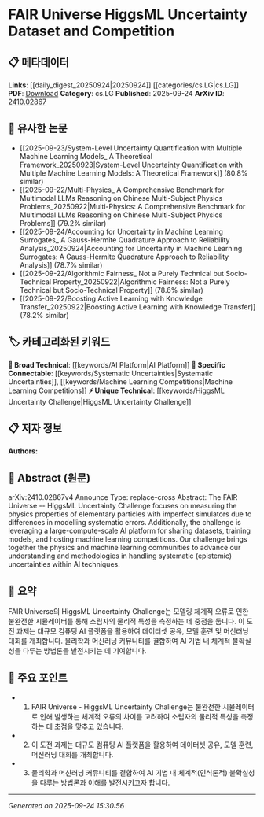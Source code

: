 <!-- KEYWORD_LINKING_METADATA:
{
  "processed_timestamp": "2025-09-24T15:30:56.991607",
  "vocabulary_version": "1.0",
  "selected_keywords": [
    "HiggsML Uncertainty Challenge",
    "Systematic Uncertainties",
    "AI Platform",
    "Machine Learning Competitions"
  ],
  "rejected_keywords": [],
  "similarity_scores": {
    "HiggsML Uncertainty Challenge": 0.8,
    "Systematic Uncertainties": 0.78,
    "AI Platform": 0.7,
    "Machine Learning Competitions": 0.82
  },
  "extraction_method": "AI_prompt_based",
  "budget_applied": true,
  "candidates_json": {
    "candidates": [
      {
        "surface": "HiggsML Uncertainty Challenge",
        "canonical": "HiggsML Uncertainty Challenge",
        "aliases": [
          "HiggsML Challenge"
        ],
        "category": "unique_technical",
        "rationale": "This challenge is a unique event that bridges physics and AI, offering a specific context for linking related research.",
        "novelty_score": 0.85,
        "connectivity_score": 0.65,
        "specificity_score": 0.9,
        "link_intent_score": 0.8
      },
      {
        "surface": "Systematic Uncertainties",
        "canonical": "Systematic Uncertainties",
        "aliases": [
          "Epistemic Uncertainties"
        ],
        "category": "specific_connectable",
        "rationale": "Understanding and managing systematic uncertainties is crucial for improving AI models, making it a strong linkable concept.",
        "novelty_score": 0.7,
        "connectivity_score": 0.75,
        "specificity_score": 0.85,
        "link_intent_score": 0.78
      },
      {
        "surface": "AI Platform",
        "canonical": "AI Platform",
        "aliases": [
          "Artificial Intelligence Platform"
        ],
        "category": "broad_technical",
        "rationale": "AI platforms are central to hosting and scaling machine learning competitions, providing a broad technical context.",
        "novelty_score": 0.45,
        "connectivity_score": 0.8,
        "specificity_score": 0.6,
        "link_intent_score": 0.7
      },
      {
        "surface": "Machine Learning Competitions",
        "canonical": "Machine Learning Competitions",
        "aliases": [
          "ML Competitions"
        ],
        "category": "specific_connectable",
        "rationale": "Competitions are a key method for advancing machine learning techniques and fostering community engagement.",
        "novelty_score": 0.6,
        "connectivity_score": 0.85,
        "specificity_score": 0.75,
        "link_intent_score": 0.82
      }
    ],
    "ban_list_suggestions": [
      "FAIR Universe",
      "Large-compute-scale"
    ]
  },
  "decisions": [
    {
      "candidate_surface": "HiggsML Uncertainty Challenge",
      "resolved_canonical": "HiggsML Uncertainty Challenge",
      "decision": "linked",
      "scores": {
        "novelty": 0.85,
        "connectivity": 0.65,
        "specificity": 0.9,
        "link_intent": 0.8
      }
    },
    {
      "candidate_surface": "Systematic Uncertainties",
      "resolved_canonical": "Systematic Uncertainties",
      "decision": "linked",
      "scores": {
        "novelty": 0.7,
        "connectivity": 0.75,
        "specificity": 0.85,
        "link_intent": 0.78
      }
    },
    {
      "candidate_surface": "AI Platform",
      "resolved_canonical": "AI Platform",
      "decision": "linked",
      "scores": {
        "novelty": 0.45,
        "connectivity": 0.8,
        "specificity": 0.6,
        "link_intent": 0.7
      }
    },
    {
      "candidate_surface": "Machine Learning Competitions",
      "resolved_canonical": "Machine Learning Competitions",
      "decision": "linked",
      "scores": {
        "novelty": 0.6,
        "connectivity": 0.85,
        "specificity": 0.75,
        "link_intent": 0.82
      }
    }
  ]
}
-->

# FAIR Universe HiggsML Uncertainty Dataset and Competition

## 📋 메타데이터

**Links**: [[daily_digest_20250924|20250924]] [[categories/cs.LG|cs.LG]]
**PDF**: [Download](https://arxiv.org/pdf/2410.02867.pdf)
**Category**: cs.LG
**Published**: 2025-09-24
**ArXiv ID**: [2410.02867](https://arxiv.org/abs/2410.02867)

## 🔗 유사한 논문
- [[2025-09-23/System-Level Uncertainty Quantification with Multiple Machine Learning Models_ A Theoretical Framework_20250923|System-Level Uncertainty Quantification with Multiple Machine Learning Models: A Theoretical Framework]] (80.8% similar)
- [[2025-09-22/Multi-Physics_ A Comprehensive Benchmark for Multimodal LLMs Reasoning on Chinese Multi-Subject Physics Problems_20250922|Multi-Physics: A Comprehensive Benchmark for Multimodal LLMs Reasoning on Chinese Multi-Subject Physics Problems]] (79.2% similar)
- [[2025-09-24/Accounting for Uncertainty in Machine Learning Surrogates_ A Gauss-Hermite Quadrature Approach to Reliability Analysis_20250924|Accounting for Uncertainty in Machine Learning Surrogates: A Gauss-Hermite Quadrature Approach to Reliability Analysis]] (78.7% similar)
- [[2025-09-22/Algorithmic Fairness_ Not a Purely Technical but Socio-Technical Property_20250922|Algorithmic Fairness: Not a Purely Technical but Socio-Technical Property]] (78.6% similar)
- [[2025-09-22/Boosting Active Learning with Knowledge Transfer_20250922|Boosting Active Learning with Knowledge Transfer]] (78.2% similar)

## 🏷️ 카테고리화된 키워드
**🧠 Broad Technical**: [[keywords/AI Platform|AI Platform]]
**🔗 Specific Connectable**: [[keywords/Systematic Uncertainties|Systematic Uncertainties]], [[keywords/Machine Learning Competitions|Machine Learning Competitions]]
**⚡ Unique Technical**: [[keywords/HiggsML Uncertainty Challenge|HiggsML Uncertainty Challenge]]

## 📋 저자 정보

**Authors:** 

## 📄 Abstract (원문)

arXiv:2410.02867v4 Announce Type: replace-cross 
Abstract: The FAIR Universe -- HiggsML Uncertainty Challenge focuses on measuring the physics properties of elementary particles with imperfect simulators due to differences in modelling systematic errors. Additionally, the challenge is leveraging a large-compute-scale AI platform for sharing datasets, training models, and hosting machine learning competitions. Our challenge brings together the physics and machine learning communities to advance our understanding and methodologies in handling systematic (epistemic) uncertainties within AI techniques.

## 📝 요약

FAIR Universe의 HiggsML Uncertainty Challenge는 모델링 체계적 오류로 인한 불완전한 시뮬레이터를 통해 소립자의 물리적 특성을 측정하는 데 중점을 둡니다. 이 도전 과제는 대규모 컴퓨팅 AI 플랫폼을 활용하여 데이터셋 공유, 모델 훈련 및 머신러닝 대회를 개최합니다. 물리학과 머신러닝 커뮤니티를 결합하여 AI 기법 내 체계적 불확실성을 다루는 방법론을 발전시키는 데 기여합니다.

## 🎯 주요 포인트

- 1. FAIR Universe - HiggsML Uncertainty Challenge는 불완전한 시뮬레이터로 인해 발생하는 체계적 오류의 차이를 고려하여 소립자의 물리적 특성을 측정하는 데 초점을 맞추고 있습니다.
- 2. 이 도전 과제는 대규모 컴퓨팅 AI 플랫폼을 활용하여 데이터셋 공유, 모델 훈련, 머신러닝 대회를 개최합니다.
- 3. 물리학과 머신러닝 커뮤니티를 결합하여 AI 기법 내 체계적(인식론적) 불확실성을 다루는 방법론과 이해를 발전시키고자 합니다.


---

*Generated on 2025-09-24 15:30:56*